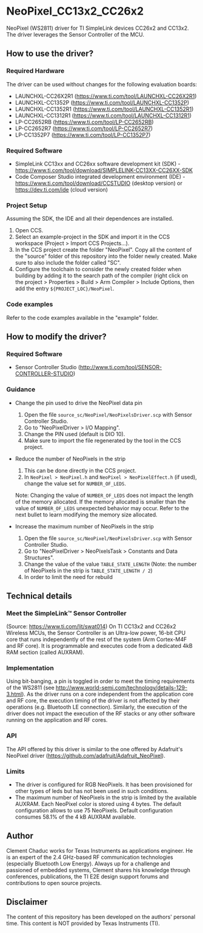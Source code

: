 # NeoPixel_CC13x2_CC26x2
NeoPixel (WS2811) driver for TI SimpleLink devices CC26x2 and CC13x2.
The driver leverages the Sensor Controller of the MCU.

## How to use the driver?

### Required Hardware
The driver can be used without changes for the following
evaluation boards:
* LAUNCHXL-CC26X2R1 (https://www.ti.com/tool/LAUNCHXL-CC26X2R1)
* LAUNCHXL-CC1352P (https://www.ti.com/tool/LAUNCHXL-CC1352P)
* LAUNCHXL-CC1352R1 (https://www.ti.com/tool/LAUNCHXL-CC1352R1)
* LAUNCHXL-CC1312R1 (https://www.ti.com/tool/LAUNCHXL-CC1312R1)
* LP-CC2652RB (https://www.ti.com/tool/LP-CC2652RB)
* LP-CC2652R7 (https://www.ti.com/tool/LP-CC2652R7)
* LP-CC1352P7 (https://www.ti.com/tool/LP-CC1352P7)

### Required Software
* SimpleLink CC13xx and CC26xx software development kit (SDK) -
  https://www.ti.com/tool/download/SIMPLELINK-CC13XX-CC26XX-SDK
* Code Composer Studio integrated development environment (IDE) -
  https://www.ti.com/tool/download/CCSTUDIO (desktop version)
  or https://dev.ti.com/ide (cloud version)

### Project Setup
Assuming the SDK, the IDE and all their dependences are installed.
1. Open CCS.
2. Select an example-project in the SDK and import it in the CCS workspace
   (Project > Import CCS Projects...).
3. In the CCS project create the folder "NeoPixel". Copy all the content of
   the "source" folder of this repository into the folder newly created.
   Make sure to also include the folder called "SC".
4. Configure the toolchain to consider the newly created folder when building
   by adding it to the search path of the compiler (right click on the 
   project > Properties > Build > Arm Compiler > Include Options, then add
   the entry ``${PROJECT_LOC}/NeoPixel``.
   
### Code examples
Refer to the code examples available in the "example" folder.

## How to modify the driver? 

### Required Software
* Sensor Controller Studio (http://www.ti.com/tool/SENSOR-CONTROLLER-STUDIO)

### Guidance

* Change the pin used to drive the NeoPixel data pin
  
  1. Open the file ``source_sc/NeoPixel/NeoPixelsDriver.scp`` with Sensor Controller Studio.
  2. Go to "NeoPixelDriver > I/O Mapping".
  3. Change the PIN used (default is DIO 10).
  4. Make sure to import the file regenerated by the tool in the CCS project.

* Reduce the number of NeoPixels in the strip

  1. This can be done directly in the CCS project.
  2. In ``NeoPixel > NeoPixel.h`` and ``NeoPixel > NeoPixelEffect.h`` (if used),
     change the value set for ``NUMBER_OF_LEDS``. 
  
  Note: Changing the value of ``NUMBER_OF_LEDS`` does not impact the length of
  the memory allocated. If the memory allocated is smaller than the value of 
  ``NUMBER_OF_LEDS`` unexpected behavior may occur. Refer to the next bullet
  to learn modifying the memory size allocated.

* Increase the maximum number of NeoPixels in the strip

  1. Open the file ``source_sc/NeoPixel/NeoPixelsDriver.scp`` with Sensor Controller Studio.
  2. Go to "NeoPixelDriver > NeoPixelsTask > Constants and Data Structures".
  3. Change the value of the value ``TABLE_STATE_LENGTH`` (Note: the number of
     NeoPixels in the strip is ``TABLE_STATE_LENGTH / 2``)
  4. In order to limit the need for rebuild

## Technical details

### Meet the SimpleLink™ Sensor Controller
(Source: https://www.ti.com/lit/swat014)
On TI CC13x2 and CC26x2 Wireless MCUs, the Sensor Controller is an Ultra-low power, 16-bit CPU
core that runs independently of the rest of the system (Arm Cortex-M4F and RF core). It is 
programmable and executes code from a dedicated 4kB RAM section (called AUXRAM).

### Implementation
Using bit-banging, a pin is toggled in order to meet the timing requirements of
the WS2811 (see http://www.world-semi.com/technology/details-129-3.html).
As the driver runs on a core independent from the application core and RF core, the execution timing
of the driver is not affected by their operations (e.g. Bluetooth LE connection). Similarly,
the execution of the driver does not impact the execution of the RF stacks or any other
software running on the application and RF cores.

### API
The API offered by this driver is similar to the one offered by Adafruit's NeoPixel driver
(https://github.com/adafruit/Adafruit_NeoPixel).

### Limits
* The driver is configured for RGB NeoPixels. It has been provisioned for other types
   of leds but has not been used in such conditions.
* The maximum number of NeoPixels in the strip is limited by the available AUXRAM.
  Each NeoPixel color is stored using 4 bytes. The default configuration allows to
  use 75 NeoPixels. Default configuration consumes 58.1% of the 4 kB AUXRAM available. 

## Author
Clement Chaduc works for Texas Instruments as applications engineer.
He is an expert of the 2.4 GHz-based RF communication technologies (especially Bluetooth Low Energy).
Always up for a challenge and passioned of embedded systems, Clement shares his knowledge through
conferences, publications, the TI E2E design support forums and contributions to open source projects.

## Disclaimer
The content of this repository has been developed on the authors' personal time.
This content is NOT provided by Texas Instruments (TI).
